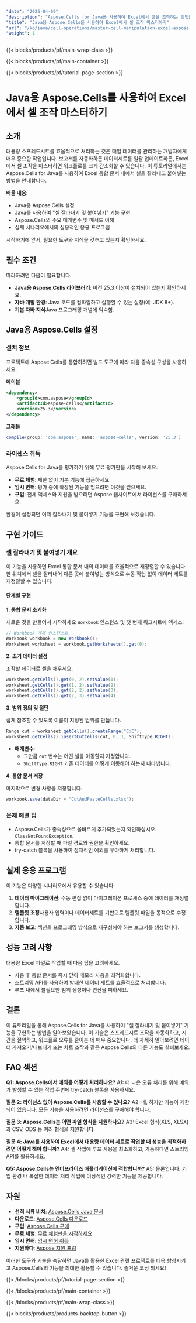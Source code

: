 ```yaml
---
"date": "2025-04-09"
"description": "Aspose.Cells for Java를 사용하여 Excel에서 셀을 조작하는 방법을 익혀 데이터 워크플로를 자동화하고 간소화하는 방법을 알아보세요. 지금 바로 시작하세요!"
"title": "Java용 Aspose.Cells를 사용하여 Excel에서 셀 조작 마스터하기"
"url": "/ko/java/cell-operations/master-cell-manipulation-excel-aspose-cells-java/"
"weight": 1
---
```


{{< blocks/products/pf/main-wrap-class >}}

{{< blocks/products/pf/main-container >}}

{{< blocks/products/pf/tutorial-page-section >}}


# Java용 Aspose.Cells를 사용하여 Excel에서 셀 조작 마스터하기

## 소개

대용량 스프레드시트를 효율적으로 처리하는 것은 매일 데이터를 관리하는 개발자에게 매우 중요한 작업입니다. 보고서를 자동화하든 데이터세트를 일괄 업데이트하든, Excel에서 셀 조작을 마스터하면 워크플로를 크게 간소화할 수 있습니다. 이 튜토리얼에서는 Aspose.Cells for Java를 사용하여 Excel 통합 문서 내에서 셀을 잘라내고 붙여넣는 방법을 안내합니다.

**배울 내용:**
- Java용 Aspose.Cells 설정
- Java를 사용하여 "셀 잘라내기 및 붙여넣기" 기능 구현
- Aspose.Cells의 주요 매개변수 및 메서드 이해
- 실제 시나리오에서의 실용적인 응용 프로그램

시작하기에 앞서, 필요한 도구와 지식을 갖추고 있는지 확인하세요.

## 필수 조건

따라하려면 다음이 필요합니다.
- **Java용 Aspose.Cells 라이브러리**: 버전 25.3 이상이 설치되어 있는지 확인하세요.
- **자바 개발 환경**: Java 코드를 컴파일하고 실행할 수 있는 설정(예: JDK 8+).
- **기본 자바 지식**Java 프로그래밍 개념에 익숙함.

## Java용 Aspose.Cells 설정

### 설치 정보

프로젝트에 Aspose.Cells를 통합하려면 빌드 도구에 따라 다음 종속성 구성을 사용하세요.

**메이븐**
```xml
<dependency>
    <groupId>com.aspose</groupId>
    <artifactId>aspose-cells</artifactId>
    <version>25.3</version>
</dependency>
```

**그래들**
```gradle
compile(group: 'com.aspose', name: 'aspose-cells', version: '25.3')
```

### 라이센스 취득

Aspose.Cells for Java를 평가하기 위해 무료 평가판을 시작해 보세요.
- **무료 체험**: 제한 없이 기본 기능에 접근하세요.
- **임시 면허**: 평가 중에 확장된 기능을 얻으려면 이것을 얻으세요.
- **구입**: 전체 액세스와 지원을 받으려면 Aspose 웹사이트에서 라이선스를 구매하세요.

환경이 설정되면 이제 잘라내기 및 붙여넣기 기능을 구현해 보겠습니다.

## 구현 가이드

### 셀 잘라내기 및 붙여넣기 개요

이 기능을 사용하면 Excel 통합 문서 내의 데이터를 효율적으로 재정렬할 수 있습니다. 한 위치에서 셀을 잘라내어 다른 곳에 붙여넣는 방식으로 수동 작업 없이 데이터 세트를 재정렬할 수 있습니다.

#### 단계별 구현

**1. 통합 문서 초기화**

새로운 것을 만들어서 시작하세요 `Workbook` 인스턴스 및 첫 번째 워크시트에 액세스:

```java
// Workbook 개체 인스턴스화
Workbook workbook = new Workbook();
Worksheet worksheet = workbook.getWorksheets().get(0);
```

**2. 초기 데이터 설정**

조작할 데이터로 셀을 채우세요.

```java
worksheet.getCells().get(0, 2).setValue(1);
worksheet.getCells().get(1, 2).setValue(2);
worksheet.getCells().get(2, 2).setValue(3);
worksheet.getCells().get(2, 3).setValue(4);
```

**3. 범위 정의 및 절단**

쉽게 참조할 수 있도록 이름이 지정된 범위를 만듭니다.

```java
Range cut = worksheet.getCells().createRange("C:C");
worksheet.getCells().insertCutCells(cut, 0, 1, ShiftType.RIGHT);
```

- **매개변수**: 
  - 그만큼 `cut` 변수는 어떤 셀을 이동할지 지정합니다.
  - `ShiftType.RIGHT` 기존 데이터를 어떻게 이동해야 하는지 나타냅니다.

**4. 통합 문서 저장**

마지막으로 변경 사항을 저장합니다.

```java
workbook.save(dataDir + "CutAndPasteCells.xlsx");
```

### 문제 해결 팁

- Aspose.Cells가 종속성으로 올바르게 추가되었는지 확인하십시오. `ClassNotFoundException`.
- 통합 문서를 저장할 때 파일 경로와 권한을 확인하세요.
- try-catch 블록을 사용하여 잠재적인 예외를 우아하게 처리합니다.

## 실제 응용 프로그램

이 기능은 다양한 시나리오에서 유용할 수 있습니다.
1. **데이터 마이그레이션**: 수동 편집 없이 마이그레이션 프로세스 중에 데이터를 재정렬합니다.
2. **템플릿 조정**사용자 입력이나 데이터세트를 기반으로 템플릿 파일을 동적으로 수정합니다.
3. **자동 보고**: 섹션을 프로그래밍 방식으로 재구성해야 하는 보고서를 생성합니다.

## 성능 고려 사항

대용량 Excel 파일로 작업할 때 다음 팁을 고려하세요.
- 사용 후 통합 문서를 즉시 닫아 메모리 사용을 최적화합니다.
- 스트리밍 API를 사용하여 방대한 데이터 세트를 효율적으로 처리합니다.
- 루프 내에서 불필요한 범위 생성이나 연산을 피하세요.

## 결론

이 튜토리얼을 통해 Aspose.Cells for Java를 사용하여 "셀 잘라내기 및 붙여넣기" 기능을 구현하는 방법을 알아보았습니다. 이 기술은 스프레드시트 조작을 자동화하고, 시간을 절약하고, 워크플로 오류를 줄이는 데 매우 중요합니다. 더 자세히 알아보려면 데이터 가져오기/내보내기 또는 차트 조작과 같은 Aspose.Cells의 다른 기능도 살펴보세요.

## FAQ 섹션

**Q1: Aspose.Cells에서 예외를 어떻게 처리하나요?**
A1: 더 나은 오류 처리를 위해 예외가 발생할 수 있는 작업 주변에 try-catch 블록을 사용하세요.

**질문 2: 라이선스 없이 Aspose.Cells를 사용할 수 있나요?**
A2: 네, 하지만 기능이 제한되어 있습니다. 모든 기능을 사용하려면 라이선스를 구매해야 합니다.

**질문 3: Aspose.Cells는 어떤 파일 형식을 지원하나요?**
A3: Excel 형식(XLS, XLSX)과 CSV, ODS 등 여러 형식을 지원합니다.

**질문 4: Java를 사용하여 Excel에서 대용량 데이터 세트로 작업할 때 성능을 최적화하려면 어떻게 해야 합니까?**
A4: 셀 작업에 루프 사용을 최소화하고, 가능하다면 스트리밍 API를 활용하세요.

**Q5: Aspose.Cells는 엔터프라이즈 애플리케이션에 적합합니까?**
A5: 물론입니다. 기업 환경 내 복잡한 데이터 처리 작업에 이상적인 강력한 기능을 제공합니다.

## 자원
- **선적 서류 비치**: [Aspose.Cells Java 문서](https://reference.aspose.com/cells/java/)
- **다운로드**: [Aspose.Cells 다운로드](https://releases.aspose.com/cells/java/)
- **구입**: [Aspose.Cells 구매](https://purchase.aspose.com/buy)
- **무료 체험**: [무료 체험판을 시작하세요](https://releases.aspose.com/cells/java/)
- **임시 면허**: [임시 면허 취득](https://purchase.aspose.com/temporary-license/)
- **지원하다**: [Aspose 지원 포럼](https://forum.aspose.com/c/cells/9)

이러한 도구와 기술을 숙달하면 Java를 활용한 Excel 관련 프로젝트를 더욱 향상시키고 Aspose.Cells의 기능을 최대한 활용할 수 있습니다. 즐거운 코딩 되세요!

{{< /blocks/products/pf/tutorial-page-section >}}

{{< /blocks/products/pf/main-container >}}

{{< /blocks/products/pf/main-wrap-class >}}

{{< blocks/products/products-backtop-button >}}